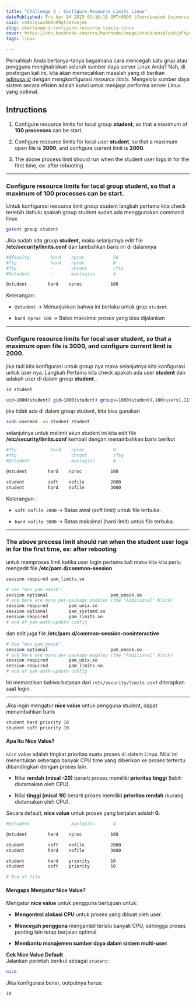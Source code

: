 ```yaml
---
title: "Challenge 2 : Configure Resource Limits Linux"
datePublished: Fri Apr 04 2025 03:16:18 GMT+0000 (Coordinated Universal Time)
cuid: cm927qiwc000n09gt3ezvejek
slug: challenge-2-configure-resource-limits-linux
cover: https://cdn.hashnode.com/res/hashnode/image/stock/unsplash/yFbyvpEGHFQ/upload/28a42130fa32a048203233e138f414f8.jpeg
tags: linux

---
```


Pernahkah Anda bertanya-tanya bagaimana cara mencegah satu grup atau pengguna menghabiskan seluruh sumber daya server Linux Anda? Nah, di postingan kali ini, kita akan memecahkan masalah yang di berikan [adinusa.id](https://adinusa.id) dengan mengkonfigurasi *resource limits.* Mengelola sumber daya sistem secara efisien adalah kunci untuk menjaga performa server Linux yang optimal.

## Intructions

1. Configure resource limits for local group **student**, so that a maximum of **100 processes** can be start.
    
2. Configure resource limits for local user **student**, so that a maximum open file is **3000**, and configure current limit is **2000.**
    
3. The above process limit should run when the student user logs in for the first time, ex: after rebooting
    

---

### Configure resource limits for local group **student**, so that a maximum of **100 processes** can be start.

Untuk konfigurasi resource limit group student langkah pertama kita check terlebih dahulu apakah group student sudah ada menggunakan command linux

```bash
getent group student
```

Jika sudah ada group **student,** maka selanjutnya edit file **/etc/security/limits.conf** dan tambahkan baris ini di dalamnya

```bash
#@faculty        hard    nproc           50
#ftp             hard    nproc           0
#ftp             -       chroot          /ftp
#@student        -       maxlogins       4

@student        hard    nproc           100
```

Keterangan:

* `@student` → Menunjukkan bahwa ini berlaku untuk grup `student`.
    
* `hard nproc 100` → Batas maksimal proses yang bisa dijalankan
    

---

### Configure resource limits for local user **student**, so that a maximum open file is **3000**, and configure current limit is **2000.**

jika tadi kita konfigurasi untuk group nya maka selanjutnya kita konfigurasi untuk user nya. Langkah Pertama kita check apakah ada user **student** dan adakah user di dalam group **student**.**.**

```bash
id student
```

```bash
uid=1000(student) gid=1000(student) groups=1000(student),100(users),117(admin)
```

jika tidak ada di dalam group student, kita bisa gunakan

```bash
sudo usermod -aG student student
```

selanjutnya untuk melimit akun student ini kita edit file **/etc/security/limits.conf** kembali dengan menambahkan baris berikut

```bash
#ftp             hard    nproc           0
#ftp             -       chroot          /ftp
#@student        -       maxlogins       4

@student        hard    nproc           100

student         soft    nofile          2000
student         hard    nofile          3000
```

Keterangan :

* `soft nofile 2000` → Batas awal (soft limit) untuk file terbuka.
    
* `hard nofile 3000` → Batas maksimal (hard limit) untuk file terbuka.
    

---

### The above process limit should run when the student user logs in for the first time, ex: after rebooting

untuk memproses limit ketika user login pertama kali maka kita kita perlu mengedit file **/etc/pam.d/common-session**

```bash
session required pam_limits.so
```

```bash
# See "man pam_umask".
session optional                        pam_umask.so
# and here are more per-package modules (the "Additional" block)
session required        pam_unix.so
session optional        pam_systemd.so
session required        pam_limits.so
# end of pam-auth-update config
```

dan edit juga file **/etc/pam.d/common-session-noninteractive**

```bash
# See "man pam_umask".
session optional                        pam_umask.so
# and here are more per-package modules (the "Additional" block)
session required        pam_unix.so
session required        pam_limits.so
# end of pam-auth-update config
```

Ini memastikan bahwa batasan dari `/etc/security/limits.conf` diterapkan saat login.

---

Jika ingin mengatur **nice value** untuk pengguna student, dapat menambahkan baris

```bash
student hard priority 10
student soft priority 10
```

#### **Apa Itu Nice Value?**

`nice` value adalah tingkat prioritas suatu proses di sistem Linux. Nilai ini menentukan seberapa banyak CPU time yang diberikan ke proses tertentu dibandingkan dengan proses lain.

* Nilai **rendah (misal -20)** berarti proses memiliki **prioritas tinggi** (lebih diutamakan oleh CPU).
    
* Nilai **tinggi (misal 19)** berarti proses memiliki **prioritas rendah** (kurang diutamakan oleh CPU).
    

Secara default, **nice value** untuk proses yang berjalan adalah **0**.

```bash
#@student        -       maxlogins       4

@student        hard    nproc           100

student         soft    nofile          2000
student         hard    nofile          3000

student         hard    priority        10
student         soft    priority        10

# End of file
```

#### **Mengapa Mengatur Nice Value?**

Mengatur **nice value** untuk pengguna bertujuan untuk:

* **Mengontrol alokasi CPU** untuk proses yang dibuat oleh user.
    
* **Mencegah pengguna** mengambil terlalu banyak CPU, sehingga proses penting lain tetap berjalan optimal.
    
* **Membantu manajemen sumber daya dalam sistem multi-user**.
    

**Cek Nice Value Default**  
Jalankan perintah berikut sebagai `student`:

```bash
nice
```

Jika konfigurasi benar, outputnya harus:

```bash
10
```